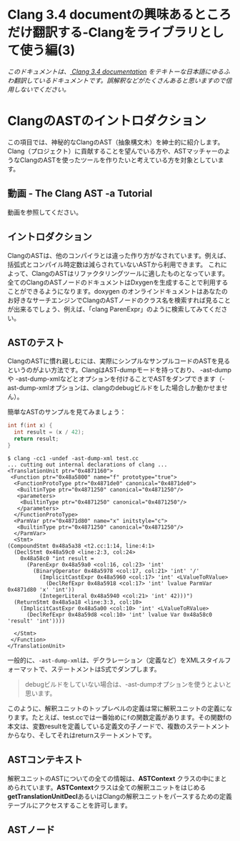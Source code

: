 # Clang 3.4 documentの興味あるところだけ翻訳する-Clangをライブラリとして使う編(3)
*このドキュメントは、[ Clang 3.4 documentation](http://clang.llvm.org/docs/index.html ) をテキトーな日本語にゆるふわ翻訳しているドキュメントです。誤解釈などがたくさんあると思いますので信用しないでください。*

# ClangのASTのイントロダクション
この項目では、神秘的なClangのAST（抽象構文木）を紳士的に紹介します。
Clang（プロジェクト）に貢献することを望んでいる方や、ASTマッチャーのようなClangのASTを使ったツールを作りたいと考えている方を対象としています。

## 動画 - The Clang AST -a Tutorial
動画を参照してください。

## イントロダクション
ClangのASTは、他のコンパイラとは違った作り方がなされています。例えば、括弧式とコンパイル時定数は減らされていないASTから利用できます。
これによって、ClangのASTはリファクタリングツールに適したものとなっています。
全てのClangのASTノードのドキュメントはDxygenを生成することで利用することができるようになります。doxygen のオンラインドキュメントはあなたのお好きなサーチエンジンでClangのASTノードのクラス名を検索すれば見ることが出来るでしょう、例えば、「clang ParenExpr」のように検索してみてください。

## ASTのテスト
ClangのASTに慣れ親しむには、実際にシンプルなサンプルコードのASTを見るというのがよい方法です。ClangはAST-dumpモードを持っており、 -ast-dumpや  -ast-dump-xmlなどとオプションを付けることでASTをダンプできます（-ast-dump-xmlオプションは、clangのdebugビルドをした場合しか動かせません）。

簡単なASTのサンプルを見てみましょう：

```test.cc
int f(int x) {
  int result = (x / 42);
  return result;
}
```
```
$ clang -cc1 -undef -ast-dump-xml test.cc
... cutting out internal declarations of clang ...
<TranslationUnit ptr="0x4871160">
 <Function ptr="0x48a5800" name="f" prototype="true">
  <FunctionProtoType ptr="0x4871de0" canonical="0x4871de0">
   <BuiltinType ptr="0x4871250" canonical="0x4871250"/>
   <parameters>
    <BuiltinType ptr="0x4871250" canonical="0x4871250"/>
   </parameters>
  </FunctionProtoType>
  <ParmVar ptr="0x4871d80" name="x" initstyle="c">
   <BuiltinType ptr="0x4871250" canonical="0x4871250"/>
  </ParmVar>
  <Stmt>
(CompoundStmt 0x48a5a38 <t2.cc:1:14, line:4:1>
  (DeclStmt 0x48a59c0 <line:2:3, col:24>
    0x48a58c0 "int result =
      (ParenExpr 0x48a59a0 <col:16, col:23> 'int'
        (BinaryOperator 0x48a5978 <col:17, col:21> 'int' '/'
          (ImplicitCastExpr 0x48a5960 <col:17> 'int' <LValueToRValue>
            (DeclRefExpr 0x48a5918 <col:17> 'int' lvalue ParmVar 0x4871d80 'x' 'int'))
          (IntegerLiteral 0x48a5940 <col:21> 'int' 42)))")
  (ReturnStmt 0x48a5a18 <line:3:3, col:10>
    (ImplicitCastExpr 0x48a5a00 <col:10> 'int' <LValueToRValue>
      (DeclRefExpr 0x48a59d8 <col:10> 'int' lvalue Var 0x48a58c0 'result' 'int'))))

  </Stmt>
 </Function>
</TranslationUnit>
```

一般的に、```-ast-dump-xml```は、デクラレーション（定義など）をXMLスタイルフォーマットで、ステートメントはS式でダンプします。

 >debugビルドをしていない場合は、-ast-dumpオプションを使うとよいと思います。

このように、解釈ユニットのトップレベルの定義は常に解釈ユニットの定義になります。たとえば、test.ccでは一番始めに``f``の関数定義があります。その関数fの本文は、変数resultを定義している定義文の子ノードで、複数のステートメントからなり、そしてそれはreturnステートメントです。

## ASTコンテキスト
解釈ユニットのASTについての全ての情報は、**ASTContext** クラスの中にまとめられています。**ASTContext**クラスは全ての解釈ユニットをはじめる**getTranslationUnitDecl**あるいはClangの解釈ユニットをパースするための定義テーブルにアクセスすることを許可します。

## ASTノード
